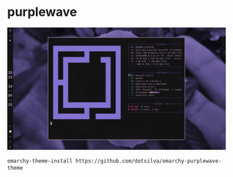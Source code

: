 # purplewave

![Image](https://github.com/dotsilva/omarchy-purplewave-theme/blob/91fc4bf4e02bf1fd564f2ca46bdf93bb7792ea86/preview.png)

```
omarchy-theme-install https://github.com/dotsilva/omarchy-purplewave-theme
```
